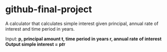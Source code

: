# github-final-project

A calculator that calculates simple interest given principal, annual rate of interest and time period in years.

Input:<b/>
   p, principal amount
   t, time period in years
   r, annual rate of interest
Output
   simple interest = p*t*r
